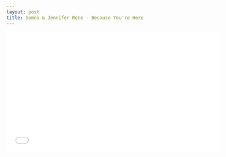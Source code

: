 ```yaml
---
layout: post
title: Somna & Jennifer Rene - Because You're Here
---
```

<iframe width="560" height="315" src="//www.youtube.com/embed/r1paU4Ot_bU?rel=0" frameborder="0" allowfullscreen></iframe>
